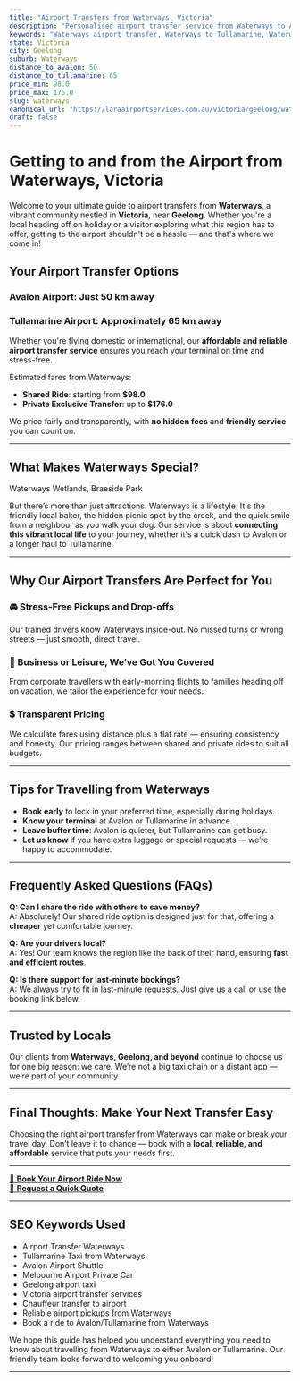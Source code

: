 ```yaml
---
title: "Airport Transfers from Waterways, Victoria"
description: "Personalised airport transfer service from Waterways to Avalon and Tullamarine airports. Enjoy a smooth, affordable ride with us!"
keywords: "Waterways airport transfer, Waterways to Tullamarine, Waterways to Avalon, airport taxi Waterways, private airport transfer Waterways, shared ride Waterways, Waterways transfers, airport shuttle Waterways, book Waterways airport taxi, affordable Waterways airport transfer, Waterways airport transfer service, airport transfer Geelong, airport transfer Melbourne, Melbourne airport taxi, airport transfers Victoria, Tullamarine airport shuttle, Avalon airport transfers, Melbourne private transfer, airport transport services Melbourne"
state: Victoria
city: Geelong
suburb: Waterways
distance_to_avalon: 50
distance_to_tullamarine: 65
price_min: 98.0
price_max: 176.0
slug: waterways
canonical_url: "https://laraairportservices.com.au/victoria/geelong/waterways/"
draft: false
---
```


# Getting to and from the Airport from Waterways, Victoria

Welcome to your ultimate guide to airport transfers from **Waterways**, a vibrant community nestled in **Victoria**, near **Geelong**. Whether you're a local heading off on holiday or a visitor exploring what this region has to offer, getting to the airport shouldn't be a hassle — and that's where we come in!

## Your Airport Transfer Options

### Avalon Airport: Just 50 km away  
### Tullamarine Airport: Approximately 65 km away

Whether you're flying domestic or international, our **affordable and reliable airport transfer service** ensures you reach your terminal on time and stress-free.

Estimated fares from Waterways:
- **Shared Ride**: starting from **$98.0**
- **Private Exclusive Transfer**: up to **$176.0**

We price fairly and transparently, with **no hidden fees** and **friendly service** you can count on.

---

## What Makes Waterways Special?

Waterways Wetlands, Braeside Park

But there’s more than just attractions. Waterways is a lifestyle. It's the friendly local baker, the hidden picnic spot by the creek, and the quick smile from a neighbour as you walk your dog. Our service is about **connecting this vibrant local life** to your journey, whether it's a quick dash to Avalon or a longer haul to Tullamarine.

---

## Why Our Airport Transfers Are Perfect for You

### 🚘 Stress-Free Pickups and Drop-offs
Our trained drivers know Waterways inside-out. No missed turns or wrong streets — just smooth, direct travel.

### 💼 Business or Leisure, We’ve Got You Covered
From corporate travellers with early-morning flights to families heading off on vacation, we tailor the experience for your needs.

### 💲 Transparent Pricing
We calculate fares using distance plus a flat rate — ensuring consistency and honesty. Our pricing ranges between shared and private rides to suit all budgets.

---

## Tips for Travelling from Waterways

- **Book early** to lock in your preferred time, especially during holidays.
- **Know your terminal** at Avalon or Tullamarine in advance.
- **Leave buffer time**: Avalon is quieter, but Tullamarine can get busy.
- **Let us know** if you have extra luggage or special requests — we’re happy to accommodate.

---

## Frequently Asked Questions (FAQs)

**Q: Can I share the ride with others to save money?**  
A: Absolutely! Our shared ride option is designed just for that, offering a **cheaper** yet comfortable journey.

**Q: Are your drivers local?**  
A: Yes! Our team knows the region like the back of their hand, ensuring **fast and efficient routes**.

**Q: Is there support for last-minute bookings?**  
A: We always try to fit in last-minute requests. Just give us a call or use the booking link below.

---

## Trusted by Locals

Our clients from **Waterways, Geelong, and beyond** continue to choose us for one big reason: we care. We’re not a big taxi chain or a distant app — we’re part of your community.

---

## Final Thoughts: Make Your Next Transfer Easy

Choosing the right airport transfer from Waterways can make or break your travel day. Don’t leave it to chance — book with a **local, reliable, and affordable** service that puts your needs first.

---

[📅 **Book Your Airport Ride Now**](https://laraairportservices.square.site/s/appointments)  
[📧 **Request a Quick Quote**](https://laraairportservices.square.site/contact-us)

---

## SEO Keywords Used
- Airport Transfer Waterways
- Tullamarine Taxi from Waterways
- Avalon Airport Shuttle
- Melbourne Airport Private Car
- Geelong airport taxi
- Victoria airport transfer services
- Chauffeur transfer to airport
- Reliable airport pickups from Waterways
- Book a ride to Avalon/Tullamarine from Waterways

We hope this guide has helped you understand everything you need to know about travelling from Waterways to either Avalon or Tullamarine. Our friendly team looks forward to welcoming you onboard!

---
